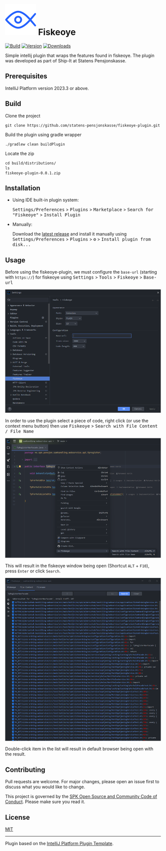 # ![fiskeoye](./src/main/resources/META-INF/pluginIcon.svg) Fiskeoye

[![Build](https://github.com/statens-pensjonskasse/fiskeoye-plugin/actions/workflows/build.yml/badge.svg)](https://github.com/statens-pensjonskasse/fiskeoye-plugin/actions/workflows/build.yml)
[![Version](https://img.shields.io/jetbrains/plugin/v/27559)](https://plugins.jetbrains.com/plugin/27559-fiskeoye/versions)
[![Downloads](https://img.shields.io/jetbrains/plugin/d/27559)](https://plugins.jetbrains.com/plugin/27559-fiskeoye)

<!-- Plugin description -->
Simple intellij plugin that wraps the features found in fiskeoye. The plugin was developed as part of Ship-It at Statens Pensjonskasse.
<!-- Plugin description end -->

## Prerequisites

IntelliJ Platform version 2023.3 or above.

## Build

Clone the project

```
git clone https://github.com/statens-pensjonskasse/fiskeoye-plugin.git
```

Build the plugin using gradle wrapper

```
./gradlew clean buildPlugin
```

Locate the zip

```
cd build/distributions/
ls
fiskeoye-plugin-0.0.1.zip
```

## Installation

- Using IDE built-in plugin system:

  <kbd>Settings/Preferences</kbd> > <kbd>Plugins</kbd> > <kbd>Marketplace</kbd> > <kbd>Search for "Fiskeoye"</kbd> >
  <kbd>Install Plugin</kbd>

- Manually:

  Download the [latest release](https://github.com/statens-pensjonskasse/fiskeoye-plugin/releases/latest) and install it manually using
  <kbd>Settings/Preferences</kbd> > <kbd>Plugins</kbd> > <kbd>⚙️</kbd> > <kbd>Install plugin from disk...</kbd>

## Usage

Before using the fiskeoye-plugin, we must configure the `base-url` (starting with `https://`) for fiskeoye using
<kbd>Settings</kbd> > <kbd>Tools</kbd> > <kbd>Fiskeoye</kbd> > <kbd>Base-url</kbd>

![Image Alt text](./images/fiskeoye_2.png)

In order to use the plugin select a piece of code, right click (or use the context menu button) then use <kbd>Fiskeoye</kbd> > <kbd>Search with File Content / File Name</kbd> 

![Image Alt text](./images/fiskeoye_3.png)

This will result in the fiskeoye window being open (Shortcut `ALT` + `F10`), press `Enter` or click `Search`.

![Image Alt text](./images/fiskeoye_4.png)

Double-click item in the list will result in default browser being open with the result.

## Contributing
Pull requests are welcome. For major changes, please open an issue first to discuss what you would like to change.

This project is governed by the [SPK Open Source and Community Code of Conduct](https://github.com/statens-pensjonskasse/offentlig). Please make sure you read it.

## License

[MIT](https://choosealicense.com/licenses/mit/)

---
Plugin based on the [IntelliJ Platform Plugin Template][template].

[template]: https://github.com/JetBrains/intellij-platform-plugin-template
